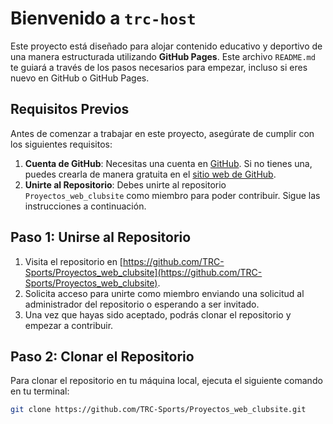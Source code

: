 # Bienvenido a `trc-host`

Este proyecto está diseñado para alojar contenido educativo y deportivo de una manera estructurada utilizando **GitHub Pages**. Este archivo `README.md` te guiará a través de los pasos necesarios para empezar, incluso si eres nuevo en GitHub o GitHub Pages.

## Requisitos Previos

Antes de comenzar a trabajar en este proyecto, asegúrate de cumplir con los siguientes requisitos:

1. **Cuenta de GitHub**: Necesitas una cuenta en [GitHub](https://github.com/). Si no tienes una, puedes crearla de manera gratuita en el [sitio web de GitHub](https://github.com/join).
2. **Unirte al Repositorio**: Debes unirte al repositorio `Proyectos_web_clubsite` como miembro para poder contribuir. Sigue las instrucciones a continuación.

## Paso 1: Unirse al Repositorio

1. Visita el repositorio en [https://github.com/TRC-Sports/Proyectos_web_clubsite](https://github.com/TRC-Sports/Proyectos_web_clubsite).
2. Solicita acceso para unirte como miembro enviando una solicitud al administrador del repositorio o esperando a ser invitado.
3. Una vez que hayas sido aceptado, podrás clonar el repositorio y empezar a contribuir.

## Paso 2: Clonar el Repositorio

Para clonar el repositorio en tu máquina local, ejecuta el siguiente comando en tu terminal:

```bash
git clone https://github.com/TRC-Sports/Proyectos_web_clubsite.git

